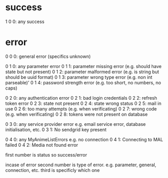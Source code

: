 # success

1 0 0: any success

# error

0 0 0: general error (specifics unknown)

0 1 0: any parameter error
0 1 1: parameter missing error (e.g. should have state but not present)
0 1 2: parameter malformed error (e.g. is string but should be uuid format)
0 1 3: parameter wrong type error (e.g. non int parseable)'
0 1 4: password strength error (e.g. too short, no numbers, no caps)

0 2 0: any authentication error
0 2 1: bad login credentials
0 2 2: refresh token error
0 2 3: state not present
0 2 4: state wrong status
0 2 5: mail in use
0 2 6: too many attempts (e.g. when verificating)
0 2 7: wrong code (e.g. when verificating)
0 2 8: tokens were not present on database

0 3 0: any service provider error e.g. email service error, database initialisation, etc.
0 3 1: No sendgrid key present

0 4 0: any MyAnimeListErrors e.g. no connection
0 4 1: Connecting to MAL failed
0 4 2: Media not found error

first number is status so success/error

incase of error
second number is type of error. e.g. parameter, general, connection, etc.
third is specificly which one

